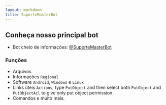 ```yaml
---
layout: markdown
title: SuporteMasterBot
---
```


## Conheça nosso principal bot


* Bot cheio de informações: [@SuporteMasterBot](https://t.me/SuporteMasterBot)

### Funções

* Arquivos 
* Informações `Regional`
* Software `Android`, `Windows` e `Linux`
* Links úteis `Actions`, type `PutObject` and then select both `PutObject` and `PutObjectAcl` to give only put object permission
* Comandos e muito mais. 

